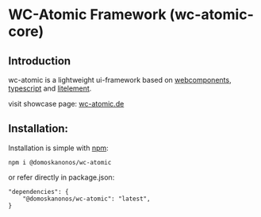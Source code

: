 # WC-Atomic Framework (wc-atomic-core)

## Introduction

wc-atomic is a lightweight ui-framework based on
[webcomponents](https://www.webcomponents.org/),
[typescript](https://www.typescriptlang.org/)
and [litelement](https://lit-element.polymer-project.org/).

visit showcase page: [wc-atomic.de](http://wc-atomic.de)

## Installation:

Installation is simple with [npm](https://www.npmjs.com/package/@domoskanonos/wc-atomic):

    npm i @domoskanonos/wc-atomic

or refer directly in package.json:

    "dependencies": {
        "@domoskanonos/wc-atomic": "latest",
    }

